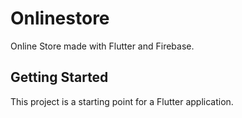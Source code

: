 # Onlinestore

Online Store made with Flutter and Firebase.

## Getting Started

This project is a starting point for a Flutter application.
